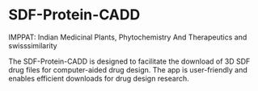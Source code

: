 # SDF-Protein-CADD
 IMPPAT: Indian Medicinal Plants, Phytochemistry And Therapeutics and swisssimilarity

The SDF-Protein-CADD is designed to facilitate the download of 3D SDF drug files for computer-aided drug design. The app is user-friendly and enables efficient downloads for drug design research.